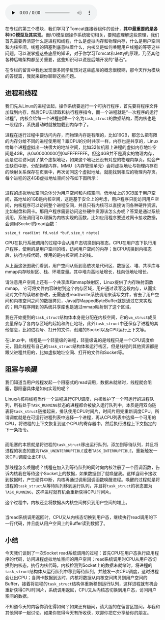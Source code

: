 <audio id="audio" title="22 | 热点问题答疑（2）：内核如何阻塞与唤醒进程？" controls="" preload="none"><source id="mp3" src="https://static001.geekbang.org/resource/audio/ea/14/eac0a1c2a0b89788f2dd4e71f30bf314.mp3"></audio>

在专栏的第三个模块，我们学习了Tomcat连接器组件的设计，**其中最重要的是各种I/O模型及其实现**。而I/O模型跟操作系统密切相关，要彻底理解这些原理，我们首先需要弄清楚什么是进程和线程，什么是虚拟内存和物理内存，什么是用户空间和内核空间，线程的阻塞到底意味着什么，内核又是如何唤醒用户线程的等等这些问题。可以说掌握这些底层的知识，对于你学习Tomcat和Jetty的原理，乃至其他各种后端架构都至关重要，这些知识可以说是后端开发的“基石”。

在专栏的留言中我也发现很多同学反馈对这些底层的概念很模糊，那今天作为模块的答疑篇，我就来跟你聊聊这些问题。

## 进程和线程

我们先从Linux的进程谈起，操作系统要运行一个可执行程序，首先要将程序文件加载到内存，然后CPU去读取和执行程序指令，而一个进程就是“一次程序的运行过程”，内核会给每一个进程创建一个名为`task_struct`的数据结构，而内核也是一段程序，系统启动时就被加载到内存中了。

进程在运行过程中要访问内存，而物理内存是有限的，比如16GB，那怎么把有限的内存分给不同的进程使用呢？跟CPU的分时共享一样，内存也是共享的，Linux给每个进程虚拟出一块很大的地址空间，比如32位机器上进程的虚拟内存地址空间是4GB，从0x00000000到0xFFFFFFFF。但这4GB并不是真实的物理内存，而是进程访问到了某个虚拟地址，如果这个地址还没有对应的物理内存页，就会产生缺页中断，分配物理内存，MMU（内存管理单元）会将虚拟地址与物理内存页的映射关系保存在页表中，再次访问这个虚拟地址，就能找到相应的物理内存页。每个进程的这4GB虚拟地址空间分布如下图所示：

<img src="https://static001.geekbang.org/resource/image/d7/86/d78cd0faf850c4efdbe00c63659e0f86.png" alt="">

进程的虚拟地址空间总体分为用户空间和内核空间，低地址上的3GB属于用户空间，高地址的1GB是内核空间，这是基于安全上的考虑，用户程序只能访问用户空间，内核程序可以访问整个进程空间，并且只有内核可以直接访问各种硬件资源，比如磁盘和网卡。那用户程序需要访问这些硬件资源该怎么办呢？答案是通过系统调用，系统调用可以理解为内核实现的函数，比如应用程序要通过网卡接收数据，会调用Socket的read函数：

```
ssize_t read(int fd,void *buf,size_t nbyte)

```

CPU在执行系统调用的过程中会从用户态切换到内核态，CPU在用户态下执行用户程序，使用的是用户空间的栈，访问用户空间的内存；当CPU切换到内核态后，执行内核代码，使用的是内核空间上的栈。

从上面这张图我们看到，用户空间从低到高依次是代码区、数据区、堆、共享库与mmap内存映射区、栈、环境变量。其中堆向高地址增长，栈向低地址增长。

请注意用户空间上还有一个共享库和mmap映射区，Linux提供了内存映射函数mmap， 它可将文件内容映射到这个内存区域，用户通过读写这段内存，从而实现对文件的读取和修改，无需通过read/write系统调用来读写文件，省去了用户空间和内核空间之间的数据拷贝，Java的MappedByteBuffer就是通过它来实现的；用户程序用到的系统共享库也是通过mmap映射到了这个区域。

我在开始提到的`task_struct`结构体本身是分配在内核空间，它的`vm_struct`成员变量保存了各内存区域的起始和终止地址，此外`task_struct`中还保存了进程的其他信息，比如进程号、打开的文件、创建的Socket以及CPU运行上下文等。

在Linux中，线程是一个轻量级的进程，轻量级说的是线程只是一个CPU调度单元，因此线程有自己的`task_struct`结构体和运行栈区，但是线程的其他资源都是跟父进程共用的，比如虚拟地址空间、打开的文件和Socket等。

## 阻塞与唤醒

我们知道当用户线程发起一个阻塞式的read调用，数据未就绪时，线程就会阻塞，那阻塞具体是如何实现的呢？

Linux内核将线程当作一个进程进行CPU调度，内核维护了一个可运行的进程队列，所有处于`TASK_RUNNING`状态的进程都会被放入运行队列中，本质是用双向链表将`task_struct`链接起来，排队使用CPU时间片，时间片用完重新调度CPU。所谓调度就是在可运行进程列表中选择一个进程，再从CPU列表中选择一个可用的CPU，将进程的上下文恢复到这个CPU的寄存器中，然后执行进程上下文指定的下一条指令。

<img src="https://static001.geekbang.org/resource/image/b6/e8/b6794ae547bccdf71c0f6ea4e93012e8.png" alt="">

而阻塞的本质就是将进程的`task_struct`移出运行队列，添加到等待队列，并且将进程的状态的置为`TASK_UNINTERRUPTIBLE`或者`TASK_INTERRUPTIBLE`，重新触发一次CPU调度让出CPU。

那线程怎么唤醒呢？线程在加入到等待队列的同时向内核注册了一个回调函数，告诉内核我在等待这个Socket上的数据，如果数据到了就唤醒我。这样当网卡接收到数据时，产生硬件中断，内核再通过调用回调函数唤醒进程。唤醒的过程就是将进程的`task_struct`从等待队列移到运行队列，并且将`task_struct`的状态置为`TASK_RUNNING`，这样进程就有机会重新获得CPU时间片。

这个过程中，内核还会将数据从内核空间拷贝到用户空间的堆上。

<img src="https://static001.geekbang.org/resource/image/2e/b8/2e27945eee139201de846e6a58c031b8.png" alt="">

当read系统调用返回时，CPU又从内核态切换到用户态，继续执行read调用的下一行代码，并且能从用户空间上的Buffer读到数据了。

## 小结

今天我们谈到了一次Socket read系统调用的过程：首先CPU在用户态执行应用程序的代码，访问进程虚拟地址空间的用户空间；read系统调用时CPU从用户态切换到内核态，执行内核代码，内核检测到Socket上的数据未就绪时，将进程的`task_struct`结构体从运行队列中移到等待队列，并触发一次CPU调度，这时进程会让出CPU；当网卡数据到达时，内核将数据从内核空间拷贝到用户空间的Buffer，接着将进程的`task_struct`结构体重新移到运行队列，这样进程就有机会重新获得CPU时间片，系统调用返回，CPU又从内核态切换到用户态，访问用户空间的数据。

不知道今天的内容你消化得如何？如果还有疑问，请大胆的在留言区提问，与我和其他同学一起讨论。如果你觉得今天有所收获，欢迎你把它分享给你的朋友。



